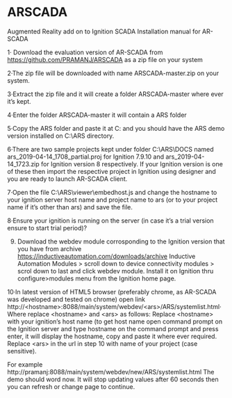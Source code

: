 # ARSCADA
Augmented Reality add on to Ignition SCADA
Installation manual for AR-SCADA

1· Download the evaluation version of AR-SCADA from https://github.com/PRAMANJ/ARSCADA as a zip file on your system

2·The zip file will be downloaded with name ARSCADA-master.zip on your system.

3·Extract the zip file and it will create a folder ARSCADA-master where ever it’s kept.

4·Enter the folder ARSCADA-master it will contain a ARS folder

5·Copy the ARS folder and paste it at C: and you should have the ARS demo version installed on C:\ARS directory.

6·There are two sample projects kept under folder C:\ARS\DOCS named ars_2019-04-14_1708_partial.proj for Ignition 7.9.10 and ars_2019-04-14_1723.zip for Ignition version 8 respectively. If your Ignition version is one of these then import the respective project in Ignition using designer and you are ready to launch AR-SCADA client.

7·Open the file C:\ARS\viewer\embedhost.js and change the hostname to your ignition server host name and project name to ars (or to your project name if it’s other than ars) and save the file.

8·Ensure your ignition is running on the server (in case it’s a trial version ensure to start trial period)?

9. Download the webdev module corrosponding to the Ignition version that you have from archive https://inductiveautomation.com/downloads/archive Inductive Automation Modules > scroll down to device connectivity modules > scrol down to last and click webdev module. Install it on Ignition thru configure>modules menu from the Ignition home page.

10·In latest version of HTML5 browser (preferably chrome, as AR-SCADA was developed and tested on chrome)  open link
http://\<hostname\>:8088/main/system/webdev/\<ars\>/ARS/systemlist.html· Where replace \<hostname\> and \<ars\> as follows:
  Replace \<hostname\> with your ignition’s host name (to get host name open command prompt on the Ignition server and type hostname on the command prompt and press enter, it will display the hostname, copy and paste it where ever required.
  Replace \<ars\> in the url in step 10 with name of your project (case sensitive).
  
For example http://pramanj:8088/main/system/webdev/new/ARS/systemlist.html
The demo should word now. It will stop updating values after 60 seconds then you can refresh or change page to continue.
